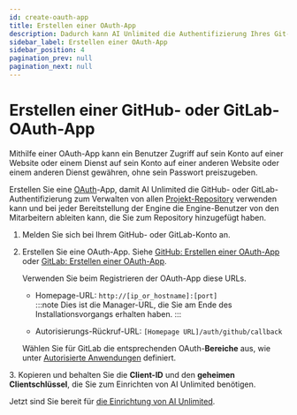 ```yaml
---
id: create-oauth-app
title: Erstellen einer OAuth-App
description: Dadurch kann AI Unlimited die Authentifizierung Ihres Git-Anbieters zur Verwaltung von Projekt-Repositorys verwenden.
sidebar_label: Erstellen einer OAuth-App
sidebar_position: 4
pagination_prev: null
pagination_next: null
---
```


# Erstellen einer GitHub- oder GitLab-OAuth-App

Mithilfe einer OAuth-App kann ein Benutzer Zugriff auf sein Konto auf einer Website oder einem Dienst auf sein Konto auf einer anderen Website oder einem anderen Dienst gewähren, ohne sein Passwort preiszugeben.

Erstellen Sie eine [OAuth](https://oauth.net/2/)-App, damit AI Unlimited die GitHub- oder GitLab-Authentifizierung zum Verwalten von allen [Projekt-Repository](../glossary.md#project-repository) verwenden kann und bei jeder Bereitstellung der Engine die Engine-Benutzer von den Mitarbeitern ableiten kann, die Sie zum Repository hinzugefügt haben.

1. Melden Sie sich bei Ihrem GitHub- oder GitLab-Konto an. 

2. Erstellen Sie eine OAuth-App. Siehe [GitHub: Erstellen einer OAuth-App](https://docs.github.com/en/apps/oauth-apps/building-oauth-apps/creating-an-oauth-app) oder [GitLab: Erstellen einer OAuth-App](https://docs.gitlab.com/ee/integration/oauth_provider.html).
  
    Verwenden Sie beim Registrieren der OAuth-App diese URLs.

    - Homepage-URL: `http://[ip_or_hostname]:[port]`<br/>
      :::note
      Dies ist die Manager-URL, die Sie am Ende des Installationsvorgangs erhalten haben.
      :::

    - Autorisierungs-Rückruf-URL: `[Homepage URL]/auth/github/callback`
    
    Wählen Sie für GitLab die entsprechenden OAuth-**Bereiche** aus, wie unter [Autorisierte Anwendungen](https://docs.gitlab.com/ee/integration/oauth_provider.html#view-all-authorized-applications) definiert.

3\. Kopieren und behalten Sie die **Client-ID** und den **geheimen Clientschlüssel**, die Sie zum Einrichten von AI Unlimited benötigen. 

Jetzt sind Sie bereit für [die Einrichtung von AI Unlimited](../install-ai-unlimited/setup-ai-unlimited.md).


